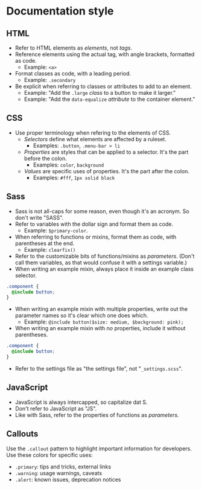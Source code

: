 # Documentation style

## HTML

- Refer to HTML elements as *elements*, not *tags*.
- Reference elements using the actual tag, with angle brackets, formatted as code.
  - Example: `<a>`
- Format classes as code, with a leading period.
  - Example: `.secondary`
- Be explicit when referring to classes or attributes to add to an element.
  - Example: "Add the `.large` *class* to a button to make it larger."
  - Example: "Add the `data-equalize` *attribute* to the container element."

## CSS

- Use proper terminology when refering to the elements of CSS.
  - *Selectors* define what elements are affected by a ruleset.
    - Examples: `.button`, `.menu-bar > li`
  - *Properties* are styles that can be applied to a selector. It's the part before the colon.
    - Examples: `color`, `background`
  - *Values* are specific uses of properties. It's the part after the colon.
    - Examples: `#fff`, `1px solid black`

## Sass

- Sass is not all-caps for some reason, even though it's an acronym. So don't write "SASS".
- Refer to variables with the dollar sign and format them as code.
  - Example: `$primary-color`.
- When referring to functions or mixins, format them as code, with parentheses at the end.
  - Example: `clearfix()`
- Refer to the customizable bits of functions/mixins as *parameters*. (Don't call them variables, as that would confuse it with a settings variable.)
- When writing an example mixin, always place it inside an example class selector.
```scss
.component {
  @include button;
}
```
- When writing an example mixin with multiple properties, write out the parameter names so it's clear which one does which.
  - Example: `@include button($size: medium, $background: pink);`
- When writing an example mixin with *no* properties, include it without parentheses.
```scss
.component {
  @include button;
}
```
- Refer to the settings file as "the settings file", not "`_settings.scss`".

## JavaScript

- JavaScript is always intercapped, so capitalize dat S.
- Don't refer to JavaScript as "JS".
- Like with Sass, refer to the properties of functions as *parameters*.

## Callouts

Use the `.callout` pattern to highlight important information for developers. Use these colors for specific uses:

- `.primary`: tips and tricks, external links
- `.warning`: usage warnings, caveats
- `.alert`: known issues, deprecation notices
